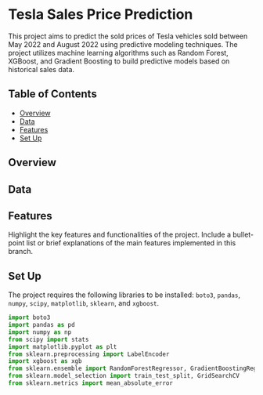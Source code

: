 # Tesla Sales Price Prediction

This project aims to predict the sold prices of Tesla vehicles sold between May 2022 and August 2022 using predictive modeling techniques. The project utilizes machine learning algorithms such as Random Forest, XGBoost, and Gradient Boosting to build predictive models based on historical sales data.

## Table of Contents

- [Overview](#overview)
- [Data](#data)
- [Features](#features)
- [Set Up](#set-up)

## Overview

## Data

## Features

Highlight the key features and functionalities of the project. Include a bullet-point list or brief explanations of the main features implemented in this branch.

## Set Up

The project requires the following libraries to be installed: `boto3`, `pandas`, `numpy`, `scipy`, `matplotlib`, `sklearn`, and `xgboost`.

```python
import boto3
import pandas as pd
import numpy as np
from scipy import stats
import matplotlib.pyplot as plt
from sklearn.preprocessing import LabelEncoder
import xgboost as xgb
from sklearn.ensemble import RandomForestRegressor, GradientBoostingRegressor
from sklearn.model_selection import train_test_split, GridSearchCV
from sklearn.metrics import mean_absolute_error


